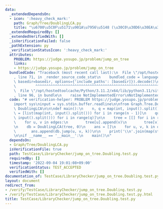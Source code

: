 ```yaml
---
data:
  _extendedDependsOn:
  - icon: ':heavy_check_mark:'
    path: Graph/Tree/DoublingLCA.py
    title: "\u6700\u5C0F\u5171\u901A\u7956\u5148 (\u30C0\u30D6\u30EA\u30F3\u30B0)"
  _extendedRequiredBy: []
  _extendedVerifiedWith: []
  _isVerificationFailed: false
  _pathExtension: py
  _verificationStatusIcon: ':heavy_check_mark:'
  attributes:
    PROBLEM: https://judge.yosupo.jp/problem/jump_on_tree
    links:
    - https://judge.yosupo.jp/problem/jump_on_tree
  bundledCode: "Traceback (most recent call last):\n  File \"/opt/hostedtoolcache/Python/3.11.2/x64/lib/python3.11/site-packages/onlinejudge_verify/documentation/build.py\"\
    , line 71, in _render_source_code_stat\n    bundled_code = language.bundle(stat.path,\
    \ basedir=basedir, options={'include_paths': [basedir]}).decode()\n          \
    \         ^^^^^^^^^^^^^^^^^^^^^^^^^^^^^^^^^^^^^^^^^^^^^^^^^^^^^^^^^^^^^^^^^^^^^^^^^^^^^^^^^\n\
    \  File \"/opt/hostedtoolcache/Python/3.11.2/x64/lib/python3.11/site-packages/onlinejudge_verify/languages/python.py\"\
    , line 96, in bundle\n    raise NotImplementedError\nNotImplementedError\n"
  code: "# verification-helper: PROBLEM https://judge.yosupo.jp/problem/jump_on_tree\n\
    import sys\ninput = sys.stdin.buffer.readline\n\nfrom Graph.Tree.DoublingLCA import\
    \ DoublingLCA\n\n\ndef main():\n    n, q = map(int, input().split())\n    edges\
    \ = [list(map(int, input().split())) for i in range(n - 1)]\n    queries = [list(map(int,\
    \ input().split())) for i in range(q)]\n\n    tree = [[] for i in range(n)]\n\
    \    for u, v in edges:\n        tree[u].append(v)\n        tree[v].append(u)\n\
    \n    db = DoublingLCA(tree, 0)\n    ans = []\n    for u, v, k in queries:\n \
    \       ans.append(db.jump(u, v, k))\n\n    print('\\n'.join(map(str, ans)))\n\
    \n\nif __name__ == '__main__':\n    main()\n"
  dependsOn:
  - Graph/Tree/DoublingLCA.py
  isVerificationFile: true
  path: TestCase/LibraryChecker/jump_on_tree.Doubling.test.py
  requiredBy: []
  timestamp: '2022-09-04 19:01:08+09:00'
  verificationStatus: TEST_ACCEPTED
  verifiedWith: []
documentation_of: TestCase/LibraryChecker/jump_on_tree.Doubling.test.py
layout: document
redirect_from:
- /verify/TestCase/LibraryChecker/jump_on_tree.Doubling.test.py
- /verify/TestCase/LibraryChecker/jump_on_tree.Doubling.test.py.html
title: TestCase/LibraryChecker/jump_on_tree.Doubling.test.py
---
```

